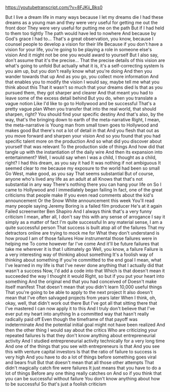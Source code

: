 https://youtubetranscript.com/?v=8FJKji_Bks0

 But I live a dream life in many ways because I let my dreams die I had these dreams as a young man and they were very useful for getting me out the front door They were very useful for putting me on the path But if I had held to them too tightly The path would have led to nowhere And because by God's grace I had to... That's a great observation, you know, because I counsel people to develop a vision for their life Because if you don't have a vision for your life, you're going to be playing a role in someone else's vision And it might not be one you would award to yourself But I also say, don't assume that it's the precise... That the precise details of this vision are what's going to unfold But actually what it is, it's a self-correcting system Is you aim up, but you don't really know what you're doing And then you wander towards that up And as you go, you collect more information And that enables you to modify the vision I would say, maybe tell me what you think about this That it wasn't so much that your dreams died Is that as you pursued them, they got sharper and clearer And that meant you had to leave some of the excess detail behind But you do, when you translate a vague notion Like I'd like to go to Hollywood and be successful That's a pretty vague plan When you transfer that into the real world, that should sharpen, right? You should find your specific destiny And that's also, by the way, that's the bringing down to earth of the meta-narrative Right, I mean, the meta-narrative is Young man from small town goes to Hollywood and makes good But there's not a lot of detail in that And you flesh that out as you move forward and sharpen your vision And so you found that you had specific talent more on the production And so what did you discover about yourself that was relevant To the production side of things And how did that tangle up with the instantiation of the daily wire And then its expansion into entertainment? Well, I would say when I was a child, I thought as a child, right? I had this dream, as you say it had It was nothing if not ambiguous It seemed clear to me because my exposure to the world had been so small Go West, make good, as you say That seems substantial But of course, anyone who's lived any life as an adult at all Knows that that's not substantial in any way There's nothing there you can hang your life on So I came to Hollywood and I immediately began failing In fact, one of the great criticisms that people make If you even read comments about the kid's announcement Or the Snow White announcement this week You'll read many people saying Jeremy Boring is a failed film producer He's at it again Failed screenwriter Ben Shapiro And I always think that's a very funny criticism I mean, after all, I don't say this with any sense of arrogance I say it simply as a matter of fact I'm quite successful In any material sense, I am a quite successful person That success is built atop all of the failures That my detractors online are trying to mock me for What they don't understand is how proud I am of those failures How instrumental those failures were in helping me To come however far I've come And it'll be future failures that take me wherever it is that I ultimately go Well, you know, a failure Failure is a very interesting way of thinking about something It's a foolish way of thinking about something If you're committed to the end goal I mean, what I've learned in my life is that I've never done anything that I actually did that wasn't a success Now, I'd add a code into that Which is that doesn't mean it succeeded the way I thought it would Right, so but if you put your heart into something And the original end that you had conceived of Doesn't make itself manifest That doesn't mean that you didn't learn 10,000 useful things That you're going to be able to apply to the next project It also doesn't mean that I've often salvaged projects from years later When I think, oh, okay, well, that didn't work out there But I've got all that sitting there that I've mastered I can now apply it to this And I truly don't believe that I've ever put my heart into anything In a committed way that hasn't really radically paid off Even though the timeframe of that payoff was indeterminate And the potential initial goal might not have been realized And then the other thing I would say about the critics Who are criticizing your repeated failures Is that they don't know anything about entrepreneurial activity And I studied entrepreneurial activity technically for a very long time And one of the things that you see with entrepreneurs is that And you see this with venture capital investors Is that the ratio of failure to success is very high And you have to do a lot of things before something goes viral and bears fruit But that doesn't mean that all those other attempts That didn't magically catch fire were failures It just means that you have to do a lot of things Before any one thing really catches on And so if you think that you can be successful without failure You don't know anything about how to be successful So that's just a foolish criticism